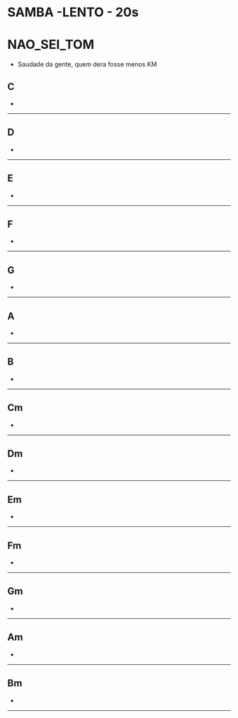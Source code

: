# SAMBA -LENTO - 20s


# NAO_SEI_TOM

- Saudade da gente, quem dera fosse menos KM



## C

*


---

## D

*

---

## E

*

---


## F

*

---

## G

*

---

## A

*

---

## B

*

---

## Cm

*


---

## Dm

*

---

## Em

*

---


## Fm

*

---

## Gm

*

---

## Am

*

---

## Bm

*

---
